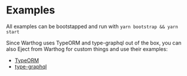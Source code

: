 # Examples

All examples can be bootstapped and run with `yarn bootstrap && yarn start`

Since Warthog uses TypeORM and type-graphql out of the box, you can also
Eject from Warthog for custom things and use their examples:

- [TypeORM](https://github.com/typeorm/typeorm/tree/master/sample)
- [type-graphql](https://github.com/19majkel94/type-graphql/tree/master/examples)
